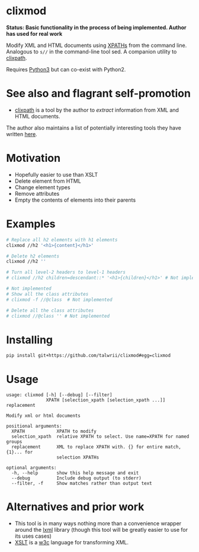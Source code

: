 <!-- This is generated by make-readme.py do not edit -->
# clixmod

**Status: Basic functionality in the process of being implemented. Author has used for real work**

Modify XML and HTML documents using [XPATHs](https://www.w3.org/TR/1999/REC-xpath-19991116/) from the command line.
Analogous to `s//` in the command-line tool sed.
A companion utility to [clixpath](https://github.com/talwrii/clixpath).

Requires [Python3](https://www.python.org/download/releases/3.0/) but can co-exist with Python2.

# See also and flagrant self-promotion

* [clixpath](https://github.com/talwrii/clixpath) is a tool by the author to *extract* information from XML and HTML documents.

The author also maintains a list of potentially interesting tools they have written [here](https://github.com/talwrii/tools).

# Motivation

* Hopefully easier to use than XSLT
* Delete element from HTML
* Change element types
* Remove attributes
* Empty the contents of elements into their parents

# Examples

```sh
# Replace all h2 elements with h1 elements
clixmod //h2 '<h1>{content}</h1>'

# Delete h2 elements
clixmod //h2 ''

# Turn all level-2 headers to level-1 headers
# clixmod //h2 children=descendant::* '<h1>{children}</h1>' # Not implemented

# Not implemented
# Show all the class attributes
# clixmod -f //@class  # Not implemented

# Delete all the class attributes
# clixmod //@class '' # Not implemented
```

# Installing

```
pip install git+https://github.com/talwrii/clixmod#egg=clixmod
```


# Usage

```
usage: clixmod [-h] [--debug] [--filter]
               XPATH [selection_xpath [selection_xpath ...]] replacement

Modify xml or html documents

positional arguments:
  XPATH            XPATH to modify
  selection_xpath  relative XPATH to select. Use name=XPATH for named groups
  replacement      XML to replace XPATH with. {} for entire match, {1}... for
                   selection XPATHs

optional arguments:
  -h, --help       show this help message and exit
  --debug          Include debug output (to stderr)
  --filter, -f     Show matches rather than output text

```

# Alternatives and prior work

* This tool is in many ways nothing more than a convenience wrapper around the [lxml](http://lxml.de/) library (though this tool will be greatly easier to use for its uses cases)
* [XSLT](https://www.w3.org/TR/xslt/) is a [w3c](https://www.w3.org/) language for transforming XML.

